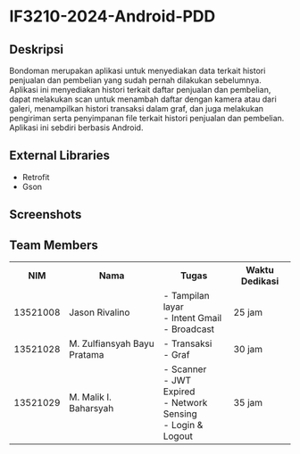 # IF3210-2024-Android-PDD

## Deskripsi
Bondoman merupakan aplikasi untuk menyediakan data terkait histori penjualan dan pembelian yang sudah pernah dilakukan sebelumnya. Aplikasi ini menyediakan histori terkait daftar penjualan dan pembelian, dapat melakukan scan untuk menambah daftar dengan kamera atau dari galeri, menampilkan histori transaksi dalam graf, dan juga melakukan pengiriman serta penyimpanan file terkait histori penjualan dan pembelian. Aplikasi ini sebdiri berbasis Android.

## External Libraries
- Retrofit
- Gson

## Screenshots



## Team Members
<table>
  <tr>
    <th>NIM</th>
    <th>Nama</th>
    <th>Tugas</th>
    <th>Waktu Dedikasi</th>
  </tr>
  <tr>
    <td>13521008</td>
    <td>Jason Rivalino</td>
    <td>
      - Tampilan layar<br>
      - Intent Gmail<br>
      - Broadcast
    </td>
    <td>25 jam</td>
  </tr>
  <tr>
    <td>13521028</td>
    <td>M. Zulfiansyah Bayu Pratama</td>
    <td>
      - Transaksi<br>
      - Graf
    </td>
    <td>30 jam</td>
  </tr>
  <tr>
    <td>13521029</td>
    <td>M. Malik I. Baharsyah</td>
    <td>
        - Scanner<br>
        - JWT Expired<br>
        - Network Sensing<br>
        - Login & Logout
    </td>
    <td>35 jam</td>
  </tr>
</table>